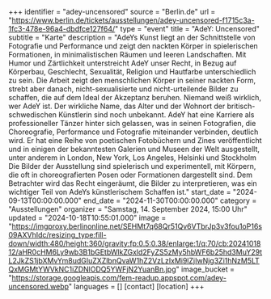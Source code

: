 +++
identifier = "adey-uncensored"
source = "Berlin.de"
url = "https://www.berlin.de/tickets/ausstellungen/adey-uncensored-f1715c3a-1fc3-478e-96a4-dbdfce127f64/"
type = "event"
title = "AdeY: Uncensored"
subtitle = "Karte"
description = "AdeYs Kunst liegt an der Schnittstelle von Fotografie und Performance und zeigt den nackten Körper in spielerischen Formationen, in minimalistischen Räumen und leeren Landschaften.
Mit Humor und Zärtlichkeit unterstreicht AdeY unser Recht, in Bezug auf Körperbau, Geschlecht, Sexualität, Religion und Hautfarbe unterschiedlich zu sein. Die Arbeit zeigt den menschlichen Körper in seiner nackten Form, strebt aber danach, nicht-sexualisierte und nicht-urteilende Bilder zu schaffen, die auf dem Ideal der Akzeptanz beruhen. Niemand weiß wirklich, wer AdeY ist.
Der wirkliche Name, das Alter und der Wohnort der britisch-schwedischen Künstlerin sind noch unbekannt. AdeY hat eine Karriere als professioneller Tänzer hinter sich gelassen, was in seinen Fotografien, die Choreografie, Performance und Fotografie miteinander verbinden, deutlich wird. Er hat eine Reihe von poetischen Fotobüchern und Zines veröffentlicht und in einigen der bekanntesten Galerien und Museen der Welt ausgestellt, unter anderem in London, New York, Los Angeles, Helsinki und Stockholm Die Bilder der Ausstellung sind spielerisch und experimentell, mit Körpern, die oft in choreografierten Posen oder Formationen dargestellt sind. Dem Betrachter wird das Recht eingeräumt, die Bilder zu interpretieren, was ein wichtiger Teil von AdeYs künstlerischem Schaffen ist."
start_date = "2024-09-13T00:00:00.000"
end_date = "2024-11-30T00:00:00.000"
category = "Ausstellungen"
organizer = "Samstag, 14. September 2024, 15:00 Uhr"
updated = "2024-10-18T10:55:01.000"
image = "https://imgproxy.berlinonline.net/SEHMt7q68Qr51Qv6VTbrJp3v3fou1oP16s09AXVhIdc/resizing_type:fill-down/width:480/height:360/gravity:fp:0.5:0.38/enlarge:1/q:70/cb:2024101812/aHR0cHM6Ly9wb3B1bGEtbWlkZGxld2FyZS5zMy5hbWF6b25hd3MuY29tL2JkZS1jbXMvYm8udGIuZXZlbnQvaW1hZ2VzLzIxMi9lZjIwNjg3Zi1hNzM5LTQxMGMtYWVkNC1iZDNlODQ5YWFjN2YuanBn.jpg"
image_bucket = "https://storage.googleapis.com/fem-readup.appspot.com/adey-uncensored.webp"
languages = []
[contact]
[location]
+++